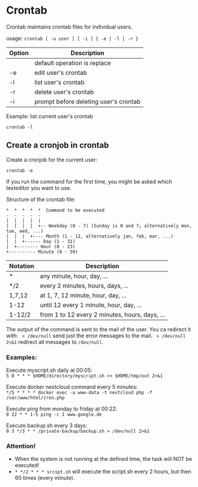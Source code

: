 # Crontab

Crontab maintains crontab files for individual users.

usage: `crontab [ -u user ] [ -i ] { -e | -l | -r }`  

| Option | Description                           |
| ------ | ------------------------------------- |
|        | default operation is replace          |
| -e     | edit user's crontab                   |
| -l     | list user's crontab                   |
| -r     | delete user's crontab                 |
| -i     | prompt before deleting user's crontab |

Example: list current user's crontab

```shell
crontab -l
```


## Create a cronjob in crontab
  
Create a cronjob for the current user:
  
```shell
crontab -e
```

If you run the command for the first time, you might be asked which texteditor you want to use.  

Structure of the crontab file:

```text
*  *  *  *  *  Command to be executed
-  -  -  -  -
|  |  |  |  |
|  |  |  |  +-- Weekday (0 - 7) (Sunday is 0 and 7; alternatively mon, tue, wed, ...)
|  |  |  +---- Month (1 - 12, alternatively jan, feb, mar, ...)
|  |  +------ Day (1 - 31)
|  +-------- Hour (0 - 23)
+---------- Minute (0 - 59)
```

| Notation | Description                                    |
| -------- | ---------------------------------------------- |
| \*       | any minute, hour, day, ...                     |
| \*\/2    | every 2 minutes, hours, days, ...              |
| 1,7,12   | at 1, 7, 12 minute, hour, day, ...             |
| 1-12     | until 12 every 1 minute, hour, day, ...        |
| 1-12\/2  | from 1 to 12 every 2 minutes, hours, days, ... | 

The output of the command is sent to the mail of the user. You ca redirect it with:
` > /dev/null` send just the error messages to the mail.
` > /dev/null 2>&1` redirect all messages to `/dev/null`.

### Examples:  

Execute myscript.sh daily at 00:05:  
`5 0 * * * $HOME/directory/myscript.sh >> $HOME/tmp/out 2>&1`

Execute docker nextcloud command every 5 minutes:  
`*/5 * * * * docker exec -u www-data -t nextcloud php -f /var/www/html/cron.php`

Execute ping from monday to friday at 00:22:  
`0 22 * * 1-5 ping -c 1 www.google.de`

Execute backup.sh every 3 days:  
`0 3 */3 * * /private-backup/backup.sh > /dev/null 2>&1`  

### Attention!  
- When the system is not running at the defined time, the task will NOT be executed!  
- `* */2 * * * srcipt.sh` will execute the script.sh every 2 hours, but then 60 times (every minute).  
